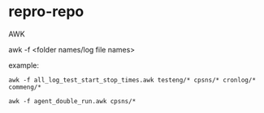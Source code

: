 # repro-repo

AWK

awk -f <awk file name> <folder names/log file names>

example:

`awk -f all_log_test_start_stop_times.awk testeng/* cpsns/* cronlog/* commeng/*`

`awk -f agent_double_run.awk cpsns/*`
